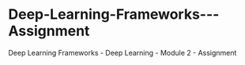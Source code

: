 # Deep-Learning-Frameworks---Assignment
Deep Learning Frameworks - Deep Learning - Module 2 - Assignment
